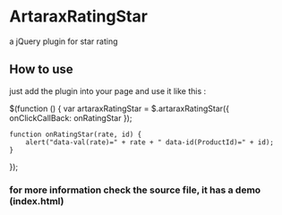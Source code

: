 # ArtaraxRatingStar
a jQuery plugin for star rating


## How to use
just add the plugin into your page and use it like this :

$(function () {
    var artaraxRatingStar = $.artaraxRatingStar({
        onClickCallBack: onRatingStar
    });

    function onRatingStar(rate, id) {
        alert("data-val(rate)=" + rate + " data-id(ProductId)=" + id);
    }

});

### for more information check the source file, it has a demo (index.html)
